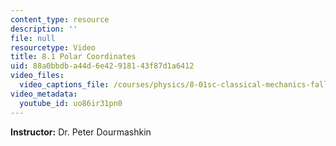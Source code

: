 ```yaml
---
content_type: resource
description: ''
file: null
resourcetype: Video
title: 8.1 Polar Coordinates
uid: 88a0bbdb-a44d-6e42-9181-43f87d1a6412
video_files:
  video_captions_file: /courses/physics/8-01sc-classical-mechanics-fall-2016/week-3-circular-motion/8.1-polar-coordinates/8.1-polar-coordinates/uo86ir31pn0.vtt
video_metadata:
  youtube_id: uo86ir31pn0
---
```


**Instructor:** Dr. Peter Dourmashkin